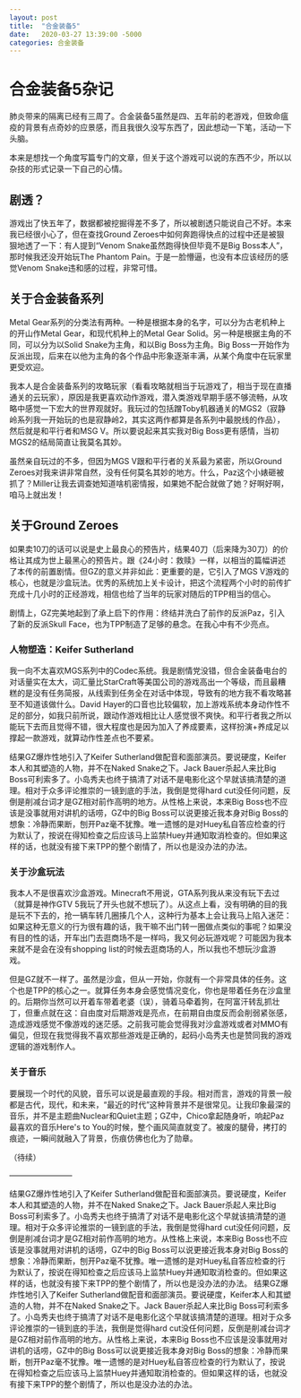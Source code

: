 ```yaml
---
layout: post
title:  "合金装备5"
date:   2020-03-27 13:39:00 -5000
categories: 合金装备
---
```


# 合金装备5杂记

肺炎带来的隔离已经有三周了。合金装备5虽然是四、五年前的老游戏，但致命瘟疫的背景有点奇妙的应景感，而且我很久没写东西了，因此想动一下笔，活动一下头脑。

本来是想找一个角度写篇专门的文章，但关于这个游戏可以说的东西不少，所以以杂技的形式记录一下自己的心情。

## 剧透？

游戏出了快五年了，数据都被挖掘得差不多了，所以被剧透只能说自己不好。本来我已经很小心了，但在查找Ground Zeroes中如何奔跑得快点的过程中还是被狠狠地透了一下：有人提到“Venom Snake虽然跑得快但毕竟不是Big Boss本人”，那时候我还没开始玩The Phantom Pain。于是一脸懵逼，也没有本应该经历的感觉Venom Snake违和感的过程，非常可惜。

## 关于合金装备系列

Metal Gear系列的分类法有两种。一种是根据本身的名字，可以分为古老机种上的开山作Metal Gear，和现代机种上的Metal Gear Solid。另一种是根据主角的不同，可以分为以Solid Snake为主角，和以Big Boss为主角。Big Boss一开始作为反派出现，后来在以他为主角的各个作品中形象逐渐丰满，从某个角度中在玩家里更受欢迎。

我本人是合金装备系列的攻略玩家（看看攻略就相当于玩游戏了，相当于现在直播通关的云玩家），原因是我更喜欢动作游戏，潜入类游戏早期手感不够流畅，从攻略中感觉一下宏大的世界观就好。我玩过的包括蹭Toby机器通关的MGS2（寂静岭系列我一开始玩的也是寂静岭2，其实这两作都算是各系列中最脱线的作品），然后就是和平行者和MSG V。所以要说起来其实我对Big Boss更有感情，当初MGS2的结局简直让我莫名其妙。

虽然亲自玩过的不多，但因为MGS V跟和平行者的关系最为紧密，所以Ground Zeroes对我来讲非常自然，没有任何莫名其妙的地方。什么，Paz这个小婊砸被抓了？Miller让我去调查她知道啥机密情报，如果她不配合就做了她？好啊好啊，咱马上就出发！

## 关于Ground Zeroes

如果卖10刀的话可以说是史上最良心的预告片，结果40刀（后来降为30刀）的价格让其成为世上最黑心的预告片。跟《24小时：救赎》一样，以相当的篇幅讲述了本传的前置剧情。但GZ的意义并非如此：更重要的是，它引入了MGS V游戏的核心，也就是沙盒玩法。优秀的系统加上关卡设计，把这个流程两个小时的前传扩充成十几小时的正经游戏，相信也给了当年的玩家对随后的TPP相当的信心。

剧情上，GZ完美地起到了承上启下的作用：终结并洗白了前作的反派Paz，引入了新的反派Skull Face，也为TPP制造了足够的悬念。在我心中有不少亮点。

### 人物塑造：Keifer Sutherland

我一向不太喜欢MGS系列中的Codec系统。我是剧情党没错，但合金装备电台的对话量实在太大，词汇量比StarCraft等美国公司的游戏高出一个等级，而且最糟糕的是没有任务简报，从线索到任务全在对话中体现，导致有的地方我不看攻略甚至不知道该做什么。David Hayer的口音也比较偏软，加上游戏系统本身动作性不足的部分，如我只前所说，跟动作游戏相比让人感觉很不爽快。和平行者我之所以能玩下去而且觉得不错，很大程度也是因为加入了养成要素，这样扮演+养成足以撑起一款游戏，就算动作性差点也不要紧。

结果GZ爆炸性地引入了Keifer Sutherland做配音和面部演员。要说硬度，Keifer本人和其塑造的人物，并不在Naked Snake之下。Jack Bauer杀起人来比Big Boss可利索多了。小岛秀夫也终于搞清了对话不是电影化这个早就该搞清楚的道理。相对于众多评论推崇的一镜到底的手法，我倒是觉得hard cut没任何问题，反倒是削减台词才是GZ相对前作高明的地方。从性格上来说，本来Big Boss也不应该是没事就用对讲机的话唠，GZ中的Big Boss可以说更接近我本身对Big Boss的想象：冷静而果断，刨开Paz毫不犹豫。唯一遗憾的是对Huey私自答应检查的行为默认了，按说在得知检查之后应该马上监禁Huey并通知取消检查的。但如果这样的话，也就没有接下来TPP的整个剧情了，所以也是没办法的办法。

### 关于沙盒玩法

我本人不是很喜欢沙盒游戏。Minecraft不用说，GTA系列我从来没有玩下去过（就算是神作GTV 5我玩了开头也就不想玩了）。从这点上看，没有明确的目的我是玩不下去的，抢一辆车转几圈揍几个人，这种行为基本上会让我马上陷入迷茫：如果这种无意义的行为很有趣的话，我干嘛不出门转一圈做点类似的事呢？如果没有目的性的话，开车出门去逛商场不是一样吗，我又何必玩游戏呢？可能因为我本来就不是会在没有shopping list的时候去逛商场的人，所以我也不想玩沙盒游戏。

但是GZ就不一样了。虽然是沙盒，但从一开始，你就有一个非常具体的任务。这个也是TPP的核心之一。就算任务本身会感觉情况变化，你也是带着任务在沙盒里的。后期你当然可以开着车带着老婆（误），骑着马牵着狗，在阿富汗转乱抓壮丁，但重点就在这：自由度对后期游戏是亮点，在前期自由度反而会削弱紧张感，造成游戏感觉不像游戏的迷茫感。之前我可能会觉得我对沙盒游戏或者对MMO有偏见，但现在我觉得我不喜欢那些游戏是正确的，起码小岛秀夫也是赞同我的游戏逻辑的游戏制作人。

### 关于音乐

要展现一个时代的风貌，音乐可以说是最直观的手段。相对而言，游戏的背景一般都是古代，现代，和未来，“最近的时代”这种背景并不是很常见。让我印象最深的音乐，并不是主题曲Nuclear和Quiet主题；GZ中，Chico拿起随身听，响起Paz最喜欢的音乐Here's to You的时候，整个画风简直就变了。被废的腿骨，拷打的痕迹，一瞬间就融入了背景，伤痕仿佛也化为了勋章。

（待续）

————————

结果GZ爆炸性地引入了Keifer Sutherland做配音和面部演员。要说硬度，Keifer本人和其塑造的人物，并不在Naked Snake之下。Jack Bauer杀起人来比Big Boss可利索多了。小岛秀夫也终于搞清了对话不是电影化这个早就该搞清楚的道理。相对于众多评论推崇的一镜到底的手法，我倒是觉得hard cut没任何问题，反倒是削减台词才是GZ相对前作高明的地方。从性格上来说，本来Big Boss也不应该是没事就用对讲机的话唠，GZ中的Big Boss可以说更接近我本身对Big Boss的想象：冷静而果断，刨开Paz毫不犹豫。唯一遗憾的是对Huey私自答应检查的行为默认了，按说在得知检查之后应该马上监禁Huey并通知取消检查的。但如果这样的话，也就没有接下来TPP的整个剧情了，所以也是没办法的办法。
结果GZ爆炸性地引入了Keifer Sutherland做配音和面部演员。要说硬度，Keifer本人和其塑造的人物，并不在Naked Snake之下。Jack Bauer杀起人来比Big Boss可利索多了。小岛秀夫也终于搞清了对话不是电影化这个早就该搞清楚的道理。相对于众多评论推崇的一镜到底的手法，我倒是觉得hard cut没任何问题，反倒是削减台词才是GZ相对前作高明的地方。从性格上来说，本来Big Boss也不应该是没事就用对讲机的话唠，GZ中的Big Boss可以说更接近我本身对Big Boss的想象：冷静而果断，刨开Paz毫不犹豫。唯一遗憾的是对Huey私自答应检查的行为默认了，按说在得知检查之后应该马上监禁Huey并通知取消检查的。但如果这样的话，也就没有接下来TPP的整个剧情了，所以也是没办法的办法。
